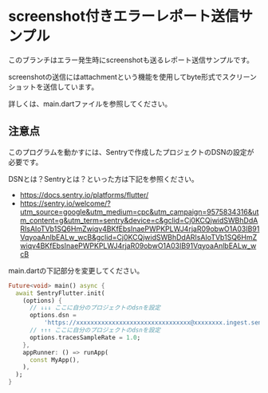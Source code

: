 # screenshot付きエラーレポート送信サンプル

このブランチはエラー発生時にscreenshotも送るレポート送信サンプルです。

screenshotの送信にはattachmentという機能を使用してbyte形式でスクリーンショットを送信しています。

詳しくは、main.dartファイルを参照してください。

## 注意点

このプログラムを動かすには、Sentryで作成したプロジェクトのDSNの設定が必要です。

DSNとは？Sentryとは？といった方は下記を参照ください。

* https://docs.sentry.io/platforms/flutter/
* https://sentry.io/welcome/?utm_source=google&utm_medium=cpc&utm_campaign=9575834316&utm_content=g&utm_term=sentry&device=c&gclid=Cj0KCQjwidSWBhDdARIsAIoTVb1SQ6HmZwiqv4BKfEbsInaePWPKPLWJ4rjaR09obwO1A03IB91VqyoaAnlbEALw_wcB&gclid=Cj0KCQjwidSWBhDdARIsAIoTVb1SQ6HmZwiqv4BKfEbsInaePWPKPLWJ4rjaR09obwO1A03IB91VqyoaAnlbEALw_wcB

main.dartの下記部分を変更してください。

```dart
Future<void> main() async {
  await SentryFlutter.init(
    (options) {
      // ↓↓↓ ここに自分のプロジェクトのdsnを設定
      options.dsn =
          'https://xxxxxxxxxxxxxxxxxxxxxxxxxxxxxxxx@xxxxxxxx.ingest.sentry.io/xxxxxxx';
      // ↑↑↑ ここに自分のプロジェクトのdsnを設定
      options.tracesSampleRate = 1.0;
    },
    appRunner: () => runApp(
      const MyApp(),
    ),
  );
}
```

